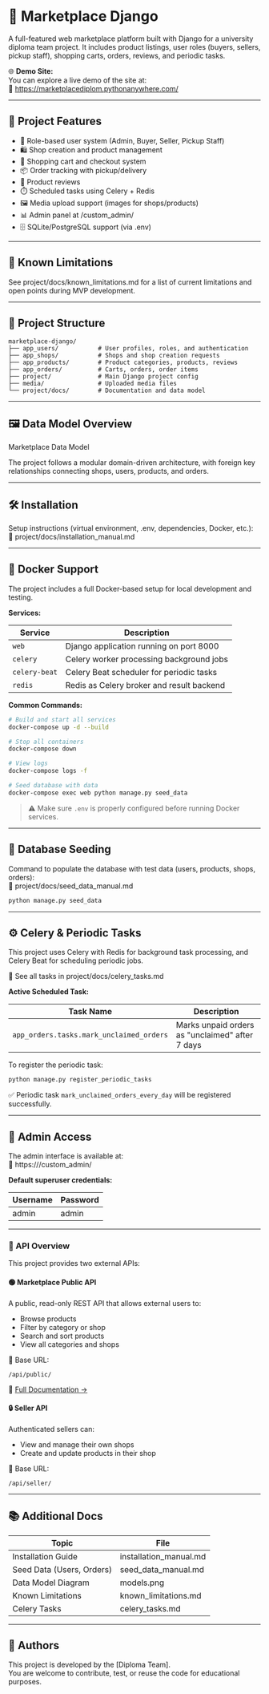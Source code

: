 # 🛒 Marketplace Django

A full-featured web marketplace platform built with Django for a university diploma team project. It includes product listings, user roles (buyers, sellers, pickup staff), shopping carts, orders, reviews, and periodic tasks.

🌐 **Demo Site:**  
You can explore a live demo of the site at:  
🔗 https://marketplacediplom.pythonanywhere.com/

---

## 📌 Project Features

- 🔐 Role-based user system (Admin, Buyer, Seller, Pickup Staff)
- 🛍️ Shop creation and product management
- 🛒 Shopping cart and checkout system
- 📦 Order tracking with pickup/delivery
- 💬 Product reviews
- ⏱️ Scheduled tasks using Celery + Redis
- 🖼️ Media upload support (images for shops/products)
- 📊 Admin panel at /custom_admin/
- 🗄️ SQLite/PostgreSQL support (via .env)

---

## 🚧 Known Limitations

See project/docs/known_limitations.md for a list of current limitations and open points during MVP development.

---

## 🧭 Project Structure

```
marketplace-django/
├── app_users/           # User profiles, roles, and authentication
├── app_shops/           # Shops and shop creation requests
├── app_products/        # Product categories, products, reviews
├── app_orders/          # Carts, orders, order items
├── project/             # Main Django project config
├── media/               # Uploaded media files
└── project/docs/        # Documentation and data model
```

---

## 🖼️ Data Model Overview

Marketplace Data Model

The project follows a modular domain-driven architecture, with foreign key relationships connecting shops, users, products, and orders.

---

## 🛠️ Installation

Setup instructions (virtual environment, .env, dependencies, Docker, etc.):  
📄 project/docs/installation_manual.md

---

## 🐳 Docker Support

The project includes a full Docker-based setup for local development and testing.

**Services:**

| Service         | Description                              |
|-----------------|------------------------------------------|
| `web`           | Django application running on port 8000  |
| `celery`        | Celery worker processing background jobs |
| `celery-beat`   | Celery Beat scheduler for periodic tasks |
| `redis`         | Redis as Celery broker and result backend|

**Common Commands:**

```bash
# Build and start all services
docker-compose up -d --build

# Stop all containers
docker-compose down

# View logs
docker-compose logs -f

# Seed database with data 
docker-compose exec web python manage.py seed_data
```

> ⚠️ Make sure `.env` is properly configured before running Docker services.

---

## 🌱 Database Seeding

Command to populate the database with test data (users, products, shops, orders):  
📄 project/docs/seed_data_manual.md

```bash
python manage.py seed_data
```

---

## ⚙️ Celery & Periodic Tasks

This project uses Celery with Redis for background task processing, and Celery Beat for scheduling periodic jobs.

📄 See all tasks in project/docs/celery_tasks.md

**Active Scheduled Task:**

| Task Name                        | Description                                      |
|----------------------------------|--------------------------------------------------|
| `app_orders.tasks.mark_unclaimed_orders` | Marks unpaid orders as "unclaimed" after 7 days |

To register the periodic task:

```bash
python manage.py register_periodic_tasks
```

✅ Periodic task `mark_unclaimed_orders_every_day` will be registered successfully.

---

## 📮 Admin Access

The admin interface is available at:  
🔗 https://<your-domain>/custom_admin/

**Default superuser credentials:**

| Username | Password |
|----------|----------|
| admin    | admin    |

---

### 📡 API Overview

This project provides two external APIs:

#### 🟢 Marketplace Public API

A public, read-only REST API that allows external users to:

- Browse products
- Filter by category or shop
- Search and sort products
- View all categories and shops

📍 Base URL:
```
/api/public/
```

📄 [Full Documentation →](./project/docs/api_public.md)

#### 🔒 Seller API

Authenticated sellers can:

- View and manage their own shops
- Create and update products in their shop

📍 Base URL:
```
/api/seller/
```

---

## 📚 Additional Docs

| Topic                    | File                        |
|--------------------------|-----------------------------|
| Installation Guide       | installation_manual.md      |
| Seed Data (Users, Orders)| seed_data_manual.md         |
| Data Model Diagram       | models.png                  |
| Known Limitations        | known_limitations.md        |
| Celery Tasks             | celery_tasks.md             |

---

## 👥 Authors

This project is developed by the [Diploma Team].  
You are welcome to contribute, test, or reuse the code for educational purposes.
